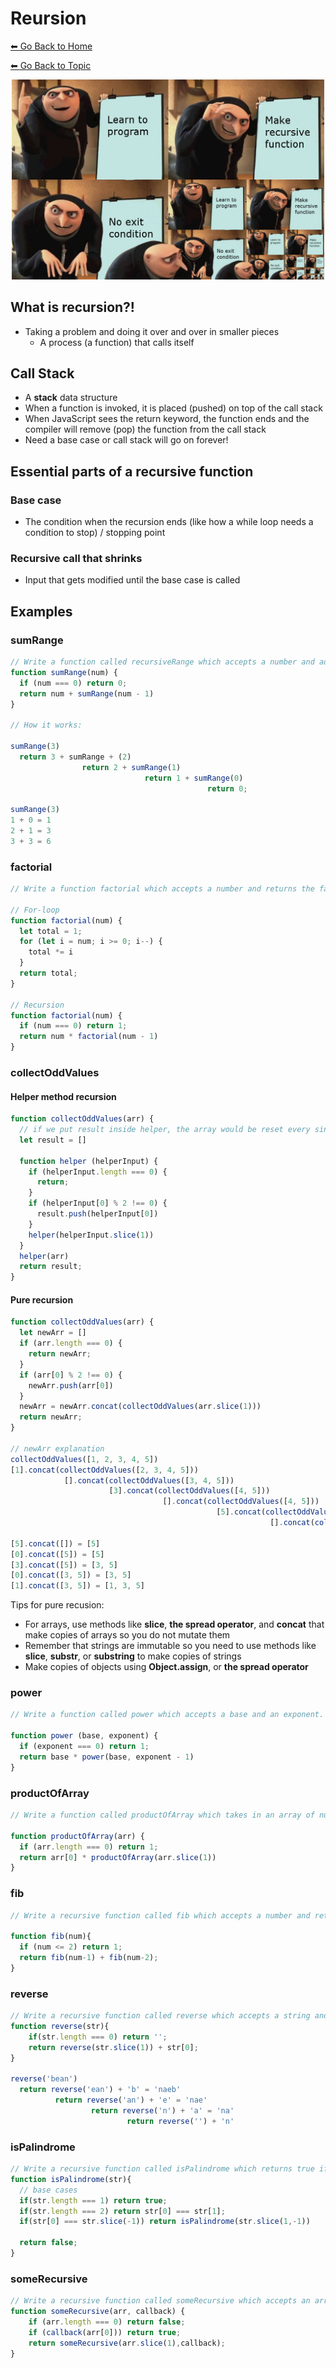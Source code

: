 # Reursion
[⬅ Go Back to Home](../README.md)

[⬅ Go Back to Topic](/patterns.md)

<p align="center">
  <img src="images/recursion.jpg" alt="drawing" width=500px />
</p>

## What is recursion?!
- Taking a problem and doing it over and over in smaller pieces
  - A process (a function) that calls itself

## Call Stack
- A **stack** data structure
- When a function is invoked, it is placed (pushed) on top of the call stack
- When JavaScript sees the return keyword, the function ends and the compiler will remove (pop) the function from the call stack
- Need a base case or call stack will go on forever!

## Essential parts of a recursive function
### Base case
- The condition when the recursion ends (like how a while loop needs a condition to stop) / stopping point

### Recursive call that shrinks
- Input that gets modified until the base case is called


## Examples
### sumRange
```js
// Write a function called recursiveRange which accepts a number and adds up all the numbers from 0 to the number passed to the function 
function sumRange(num) {
  if (num === 0) return 0;
  return num + sumRange(num - 1)
}

// How it works:

sumRange(3)
  return 3 + sumRange + (2)
                return 2 + sumRange(1)
                              return 1 + sumRange(0)
                                            return 0;

sumRange(3)
1 + 0 = 1
2 + 1 = 3
3 + 3 = 6
```

### factorial
```js
// Write a function factorial which accepts a number and returns the factorial of that number. A factorial is the product of an integer and all the integers below it; e.g., factorial four ( 4! ) is equal to 24, because 4 * 3 * 2 * 1 equals 24.  factorial zero (0!) is always 1.

// For-loop
function factorial(num) {
  let total = 1;
  for (let i = num; i >= 0; i--) {
    total *= i
  }
  return total;
}

// Recursion
function factorial(num) {
  if (num === 0) return 1;
  return num * factorial(num - 1)
}
```
### collectOddValues
#### Helper method recursion
```js
function collectOddValues(arr) {
  // if we put result inside helper, the array would be reset every single time the helper is run
  let result = []

  function helper (helperInput) {
    if (helperInput.length === 0) {
      return;
    }
    if (helperInput[0] % 2 !== 0) {
      result.push(helperInput[0])
    }
    helper(helperInput.slice(1))
  }
  helper(arr)
  return result;
}
```

#### Pure recursion
```js
function collectOddValues(arr) {
  let newArr = []
  if (arr.length === 0) {
    return newArr;
  }
  if (arr[0] % 2 !== 0) {
    newArr.push(arr[0])
  }
  newArr = newArr.concat(collectOddValues(arr.slice(1)))
  return newArr;
}

// newArr explanation
collectOddValues([1, 2, 3, 4, 5])
[1].concat(collectOddValues([2, 3, 4, 5]))
            [].concat(collectOddValues([3, 4, 5]))
                      [3].concat(collectOddValues([4, 5]))
                                  [].concat(collectOddValues([4, 5]))
                                              [5].concat(collectOddValues([4, 5]))
                                                          [].concat(collectOddValues([]))

[5].concat([]) = [5]
[0].concat([5]) = [5]
[3].concat([5]) = [3, 5]
[0].concat([3, 5]) = [3, 5]
[1].concat([3, 5]) = [1, 3, 5]
```
Tips for pure recusion:
- For arrays, use methods like **slice**, **the spread operator**, and **concat** that make copies of arrays so you do not mutate them
- Remember that strings are immutable so you need to use methods like **slice**, **substr**, or **substring** to make copies of strings
- Make copies of objects using **Object.assign**, or **the spread operator**

### power
```js
// Write a function called power which accepts a base and an exponent. The function should return the power of the base to the exponent. This function should mimic the functionality of Math.pow()  - do not worry about negative bases and exponents.

function power (base, exponent) {
  if (exponent === 0) return 1;
  return base * power(base, exponent - 1)
}
```

### productOfArray
```js
// Write a function called productOfArray which takes in an array of numbers and returns the product of them all.

function productOfArray(arr) {
  if (arr.length === 0) return 1;
  return arr[0] * productOfArray(arr.slice(1))
}
```

### fib
```js
// Write a recursive function called fib which accepts a number and returns the nth number in the Fibonacci sequence. Recall that the Fibonacci sequence is the sequence of whole numbers 1, 1, 2, 3, 5, 8, ... which starts with 1 and 1, and where every number thereafter is equal to the sum of the previous two numbers.

function fib(num){
  if (num <= 2) return 1;
  return fib(num-1) + fib(num-2);
}
```

### reverse
```js
// Write a recursive function called reverse which accepts a string and returns a new string in reverse.
function reverse(str){
	if(str.length === 0) return '';
	return reverse(str.slice(1)) + str[0];
}

reverse('bean')
  return reverse('ean') + 'b' = 'naeb'
          return reverse('an') + 'e' = 'nae'
                  return reverse('n') + 'a' = 'na'
                          return reverse('') + 'n'
```

### isPalindrome
```js
// Write a recursive function called isPalindrome which returns true if the string passed to it is a palindrome (reads the same forward and backward). Otherwise it returns false.
function isPalindrome(str){
  // base cases
  if(str.length === 1) return true;
  if(str.length === 2) return str[0] === str[1];
  if(str[0] === str.slice(-1)) return isPalindrome(str.slice(1,-1))
  
  return false;
}
```

### someRecursive
```js
// Write a recursive function called someRecursive which accepts an array and a callback. The function returns true if a single value in the array returns true when passed to the callback. Otherwise it returns false.
function someRecursive(arr, callback) {
    if (arr.length === 0) return false;
    if (callback(arr[0])) return true;
    return someRecursive(arr.slice(1),callback);
}
```

<!-- ### flatten
```js
// Write a recursive function called flatten which accepts an array of arrays and returns a new array with all values flattened.
```

### capitalizeFirst
```js
// Write a recursive function called capitalizeFirst. Given an array of strings, capitalize the first letter of each string in the array.
```

### nestedEvenSum
```js
// Write a recursive function called nestedEvenSum. Return the sum of all even numbers in an object which may contain nested objects.
```

### capitalizeWords
```js
// Write a recursive function called capitalizeWords. Given an array of words, return a new array containing each word capitalized.
```

### stringifyNumbers
```js
// Write a function called stringifyNumbers which takes in an object and finds all of the values which are numbers and converts them to strings. Recursion would be a great way to solve this!
```

### collectStrings
```js
// Write a function called collectStrings which accepts an object and returns an array of all the values in the object that have a typeof string
``` -->